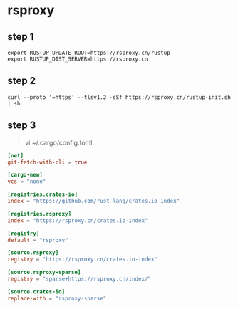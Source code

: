 # rsproxy  

## step 1
```shell
export RUSTUP_UPDATE_ROOT=https://rsproxy.cn/rustup
export RUSTUP_DIST_SERVER=https://rsproxy.cn
```

## step 2
```shell
curl --proto '=https' --tlsv1.2 -sSf https://rsproxy.cn/rustup-init.sh | sh
```

## step 3
> vi ~/.cargo/config.toml
```toml
[net]
git-fetch-with-cli = true

[cargo-new]
vcs = "none"

[registries.crates-io]
index = "https://github.com/rust-lang/crates.io-index"

[registries.rsproxy]
index = "https://rsproxy.cn/crates.io-index"

[registry]
default = "rsproxy"

[source.rsproxy]
registry = "https://rsproxy.cn/crates.io-index"

[source.rsproxy-sparse]
registry = "sparse+https://rsproxy.cn/index/"

[source.crates-io]
replace-with = "rsproxy-sparse"
```
